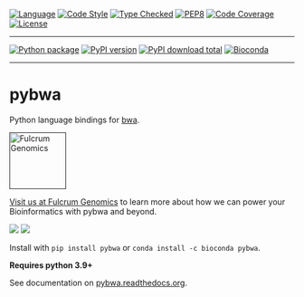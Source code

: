 [![Language][language-badge]][language-link]
[![Code Style][code-style-badge]][code-style-link]
[![Type Checked][type-checking-badge]][type-checking-link]
[![PEP8][pep-8-badge]][pep-8-link]
[![Code Coverage][code-coverage-badge]][code-coverage-link]
[![License][license-badge]][license-link]

---

[![Python package][python-package-badge]][python-package-link]
[![PyPI version][pypi-badge]][pypi-link]
[![PyPI download total][pypi-downloads-badge]][pypi-downloads-link]
[![Bioconda][bioconda-badge]][bioconda-link]

---

[language-badge]:       http://img.shields.io/badge/language-python-brightgreen.svg
[language-link]:        http://www.python.org/
[code-style-badge]:     https://img.shields.io/badge/code%20style-black-000000.svg
[code-style-link]:      https://black.readthedocs.io/en/stable/
[type-checking-badge]:  http://www.mypy-lang.org/static/mypy_badge.svg
[type-checking-link]:   http://mypy-lang.org/
[pep-8-badge]:          https://img.shields.io/badge/code%20style-pep8-brightgreen.svg
[pep-8-link]:           https://www.python.org/dev/peps/pep-0008/
[code-coverage-badge]:  https://codecov.io/gh/fulcrumgenomics/pybwa/branch/main/graph/badge.svg
[code-coverage-link]:   https://codecov.io/gh/fulcrumgenomics/pybwa
[license-badge]:        http://img.shields.io/badge/license-MIT-blue.svg
[license-link]:         https://github.com/fulcrumgenomics/pybwa/blob/main/LICENSE
[python-package-badge]: https://github.com/fulcrumgenomics/pybwa/actions/workflows/tests.yml/badge.svg
[python-package-link]:  https://github.com/fulcrumgenomics/pybwa/actions/workflows/tests.yml
[pypi-badge]:           https://badge.fury.io/py/pybwa.svg
[pypi-link]:            https://pypi.python.org/pypi/pybwa
[pypi-downloads-badge]: https://img.shields.io/pypi/dm/pybwa
[pypi-downloads-link]:  https://pypi.python.org/pypi/pybwa
[bioconda-badge]: https://img.shields.io/conda/dn/bioconda/pybwa.svg?label=Bioconda
[bioconda-link]: http://bioconda.github.io/recipes/pybwa/README.html

# pybwa

Python language bindings for [bwa][bwa-link].

<p>
<a href float="left"="https://fulcrumgenomics.com"><img src=".github/logos/fulcrumgenomics.svg" alt="Fulcrum Genomics" height="100"/></a>
</p>

[Visit us at Fulcrum Genomics](www.fulcrumgenomics.com) to learn more about how we can power your Bioinformatics with pybwa and beyond.

<a href="mailto:contact@fulcrumgenomics.com?subject=[GitHub inquiry]"><img src="https://img.shields.io/badge/Email_us-brightgreen.svg?&style=for-the-badge&logo=gmail&logoColor=white"/></a>
<a href="https://www.fulcrumgenomics.com"><img src="https://img.shields.io/badge/Visit_Us-blue.svg?&style=for-the-badge&logo=wordpress&logoColor=white"/></a>

Install with `pip install pybwa` or `conda install -c bioconda pybwa`.

**Requires python 3.9+**

See documentation on [pybwa.readthedocs.org][rtd-link].

[rtd-link]: http://pybwa.readthedocs.org/en/stable
[bwa-link]: https://github.com/lh3/bwa
